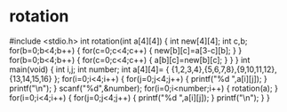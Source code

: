 # rotation
#include <stdio.h>
int rotation(int a[4][4])
{
    int new[4][4];
    int c,b;
    for(b=0;b<4;b++)
    {
        for(c=0;c<4;c++)
        {
            new[b][c]=a[3-c][b];
        }
    }
    for(b=0;b<4;b++)
    {
        for(c=0;c<4;c++)
        {
            a[b][c]=new[b][c];
        }
    }
}
int main(void)
{
    int i,j;
    int number;
    int a[4][4]=
    {
        {1,2,3,4},{5,6,7,8},{9,10,11,12},{13,14,15,16}
    };
    for(i=0;i<4;i++)
    {
        for(j=0;j<4;j++)
        {
            printf("%d ",a[i][j]);
        }
        printf("\n");
    }
    scanf("%d",&number);
    for(i=0;i<number;i++)
    {
        rotation(a);
    }
    for(i=0;i<4;i++)
    {
        for(j=0;j<4;j++)
        {
            printf("%d ",a[i][j]);
        }
        printf("\n");
    }
}
